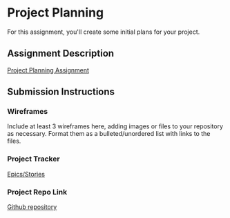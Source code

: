 # Project Planning
For this assignment, you'll create some initial plans for your project.

## Assignment Description
[Project Planning Assignment](https://education.launchcode.org/liftoff/modules/assignments/project-planning)

## Submission Instructions

### Wireframes

Include at least 3 wireframes here, adding images or files to your repository as necessary. Format them as a bulleted/unordered list with links to the files.

### Project Tracker

[Epics/Stories](https://trello.com/b/bypjBxmR/epics-stories)

### Project Repo Link

[Github repository](https://github.com/LaunchCodeLiftoffProjects/fizzybubbly.git)
